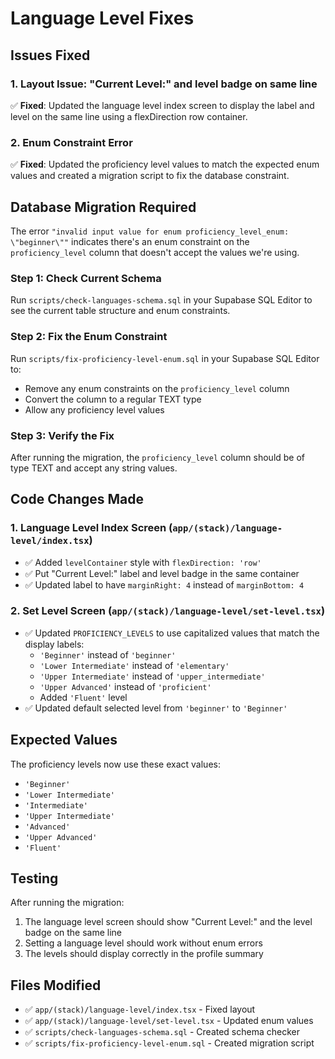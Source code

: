 # Language Level Fixes

## Issues Fixed

### 1. Layout Issue: "Current Level:" and level badge on same line
✅ **Fixed**: Updated the language level index screen to display the label and level on the same line using a flexDirection row container.

### 2. Enum Constraint Error
✅ **Fixed**: Updated the proficiency level values to match the expected enum values and created a migration script to fix the database constraint.

## Database Migration Required

The error `"invalid input value for enum proficiency_level_enum: \"beginner\""` indicates there's an enum constraint on the `proficiency_level` column that doesn't accept the values we're using.

### Step 1: Check Current Schema
Run `scripts/check-languages-schema.sql` in your Supabase SQL Editor to see the current table structure and enum constraints.

### Step 2: Fix the Enum Constraint
Run `scripts/fix-proficiency-level-enum.sql` in your Supabase SQL Editor to:
- Remove any enum constraints on the `proficiency_level` column
- Convert the column to a regular TEXT type
- Allow any proficiency level values

### Step 3: Verify the Fix
After running the migration, the `proficiency_level` column should be of type TEXT and accept any string values.

## Code Changes Made

### 1. Language Level Index Screen (`app/(stack)/language-level/index.tsx`)
- ✅ Added `levelContainer` style with `flexDirection: 'row'`
- ✅ Put "Current Level:" label and level badge in the same container
- ✅ Updated label to have `marginRight: 4` instead of `marginBottom: 4`

### 2. Set Level Screen (`app/(stack)/language-level/set-level.tsx`)
- ✅ Updated `PROFICIENCY_LEVELS` to use capitalized values that match the display labels:
  - `'Beginner'` instead of `'beginner'`
  - `'Lower Intermediate'` instead of `'elementary'`
  - `'Upper Intermediate'` instead of `'upper_intermediate'`
  - `'Upper Advanced'` instead of `'proficient'`
  - Added `'Fluent'` level
- ✅ Updated default selected level from `'beginner'` to `'Beginner'`

## Expected Values
The proficiency levels now use these exact values:
- `'Beginner'`
- `'Lower Intermediate'`
- `'Intermediate'`
- `'Upper Intermediate'`
- `'Advanced'`
- `'Upper Advanced'`
- `'Fluent'`

## Testing
After running the migration:
1. The language level screen should show "Current Level:" and the level badge on the same line
2. Setting a language level should work without enum errors
3. The levels should display correctly in the profile summary

## Files Modified
- ✅ `app/(stack)/language-level/index.tsx` - Fixed layout
- ✅ `app/(stack)/language-level/set-level.tsx` - Updated enum values
- ✅ `scripts/check-languages-schema.sql` - Created schema checker
- ✅ `scripts/fix-proficiency-level-enum.sql` - Created migration script 